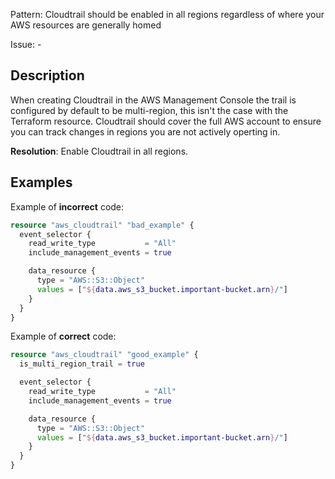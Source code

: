 Pattern: Cloudtrail should be enabled in all regions regardless of where your AWS resources are generally homed

Issue: -

## Description

When creating Cloudtrail in the AWS Management Console the trail is configured by default to be multi-region, this isn't the case with the Terraform resource. Cloudtrail should cover the full AWS account to ensure you can track changes in regions you are not actively operting in.

**Resolution**: Enable Cloudtrail in all regions.

## Examples

Example of **incorrect** code:

```terraform
resource "aws_cloudtrail" "bad_example" {
  event_selector {
    read_write_type           = "All"
    include_management_events = true

    data_resource {
      type = "AWS::S3::Object"
      values = ["${data.aws_s3_bucket.important-bucket.arn}/"]
    }
  }
}
```

Example of **correct** code:

```terraform
resource "aws_cloudtrail" "good_example" {
  is_multi_region_trail = true

  event_selector {
    read_write_type           = "All"
    include_management_events = true

    data_resource {
      type = "AWS::S3::Object"
      values = ["${data.aws_s3_bucket.important-bucket.arn}/"]
    }
  }
}
```